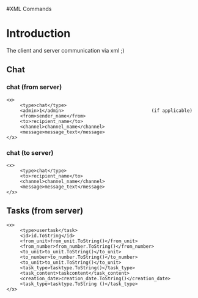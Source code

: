 #XML Commands

# Introduction #

The client and server communication via xml ;)


## Chat ##
### chat (from server) ###
```
<x>
     <type>chat</type>
     <admin>1</admin>                                (if applicable)
     <from>sender_name</from>
     <to>recipient_name</to>
     <channel>channel_name</channel>
     <message>message_text</message>
</x>
```
### chat (to server) ###
```
<x>
     <type>chat</type>
     <to>recipient_name</to>
     <channel>channel_name</channel>
     <message>message_text</message>
</x>
```


## Tasks (from server) ##
```
<x>
     <type>usertask</task>
     <id>id.ToString</id>
     <from_unit>from_unit.ToString()</from_unit>
     <from_number>from_number.ToString()</from_number>
     <to_unit>to_unit.ToString()</to_unit>
     <to_number>to_number.ToString()</to_number>
     <to_unit>to_unit.ToString()</to_unit>
     <task_type>tasktype.ToString()</task_type>
     <task_content>taskcontent</task_content>
     <creation_date>creation_date.ToString()</creation_date>
     <task_type>tasktype.ToString ()</task_type>
</x>
```